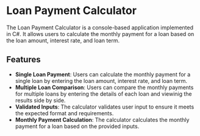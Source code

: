 ﻿# Loan Payment Calculator
The Loan Payment Calculator is a console-based application implemented in C#. It allows users to calculate the monthly payment for a loan based on the loan amount, interest rate, and loan term.

## Features
- __Single Loan Payment__: Users can calculate the monthly payment for a single loan by entering the loan amount, interest rate, and loan term.
- __Multiple Loan Comparison__: Users can compare the monthly payments for multiple loans by entering the details of each loan and viewinig the results side by side.
- __Validated Inputs__: The calculator validates user input to ensure it meets the expected format and requirements.
- __Monthly Payment Calculation__: The calculator calculates the monthly payment for a loan based on the provided inputs.